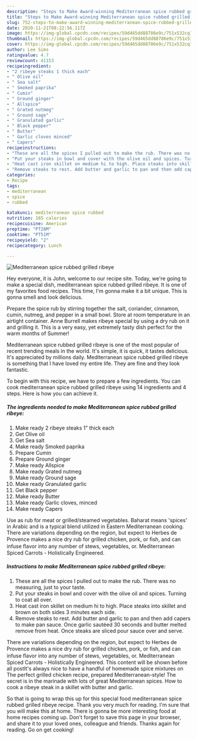 ```yaml
---
description: "Steps to Make Award-winning Mediterranean spice rubbed grilled ribeye"
title: "Steps to Make Award-winning Mediterranean spice rubbed grilled ribeye"
slug: 752-steps-to-make-award-winning-mediterranean-spice-rubbed-grilled-ribeye
date: 2020-11-21T08:22:56.117Z
image: https://img-global.cpcdn.com/recipes/59d465dd88786e9c/751x532cq70/mediterranean-spice-rubbed-grilled-ribeye-recipe-main-photo.jpg
thumbnail: https://img-global.cpcdn.com/recipes/59d465dd88786e9c/751x532cq70/mediterranean-spice-rubbed-grilled-ribeye-recipe-main-photo.jpg
cover: https://img-global.cpcdn.com/recipes/59d465dd88786e9c/751x532cq70/mediterranean-spice-rubbed-grilled-ribeye-recipe-main-photo.jpg
author: Lee Sims
ratingvalue: 4.7
reviewcount: 41153
recipeingredient:
- "2 ribeye steaks 1 thick each"
- " Olive oil"
- " Sea salt"
- " Smoked paprika"
- " Cumin"
- " Ground ginger"
- " Allspice"
- " Grated nutmeg"
- " Ground sage"
- " Granulated garlic"
- " Black pepper"
- " Butter"
- " Garlic cloves minced"
- " Capers"
recipeinstructions:
- "These are all the spices I pulled out to make the rub. There was no measuring, just to your taste."
- "Put your steaks in bowl and cover with the olive oil and spices. Turning to coat all over."
- "Heat cast iron skillet on medium hi to high. Place steaks into skillet and brown on both sides 3 minutes each side."
- "Remove steaks to rest. Add butter and garlic to pan and then add capers to make pan sauce. Once garlic sautéed 30 seconds and butter melted remove from heat. Once steaks are sliced pour sauce over and serve."
categories:
- Recipe
tags:
- mediterranean
- spice
- rubbed

katakunci: mediterranean spice rubbed 
nutrition: 165 calories
recipecuisine: American
preptime: "PT28M"
cooktime: "PT51M"
recipeyield: "2"
recipecategory: Lunch

---
```



![Mediterranean spice rubbed grilled ribeye](https://img-global.cpcdn.com/recipes/59d465dd88786e9c/751x532cq70/mediterranean-spice-rubbed-grilled-ribeye-recipe-main-photo.jpg)

Hey everyone, it is John, welcome to our recipe site. Today, we're going to make a special dish, mediterranean spice rubbed grilled ribeye. It is one of my favorites food recipes. This time, I'm gonna make it a bit unique. This is gonna smell and look delicious.

Prepare the spice rub by stirring together the salt, coriander, cinnamon, cumin, nutmeg, and pepper in a small bowl. Store at room temperature in an airtight container. Anne Burrell makes ribeye special by using a dry rub on it and grilling it. This is a very easy, yet extremely tasty dish perfect for the warm months of Summer!

Mediterranean spice rubbed grilled ribeye is one of the most popular of recent trending meals in the world. It's simple, it is quick, it tastes delicious. It's appreciated by millions daily. Mediterranean spice rubbed grilled ribeye is something that I have loved my entire life. They are fine and they look fantastic.


To begin with this recipe, we have to prepare a few ingredients. You can cook mediterranean spice rubbed grilled ribeye using 14 ingredients and 4 steps. Here is how you can achieve it.

<!--inarticleads1-->

##### The ingredients needed to make Mediterranean spice rubbed grilled ribeye:

1. Make ready 2 ribeye steaks 1” thick each
1. Get  Olive oil
1. Get  Sea salt
1. Make ready  Smoked paprika
1. Prepare  Cumin
1. Prepare  Ground ginger
1. Make ready  Allspice
1. Make ready  Grated nutmeg
1. Make ready  Ground sage
1. Make ready  Granulated garlic
1. Get  Black pepper
1. Make ready  Butter
1. Make ready  Garlic cloves, minced
1. Make ready  Capers


Use as rub for meat or grilled/steamed vegetables. Baharat means &#39;spices&#39; in Arabic and is a typical blend utilized in Eastern Mediterranean cooking. There are variations depending on the region, but expect to Herbes de Provence makes a nice dry rub for grilled chicken, pork, or ﬁsh, and can infuse ﬂavor into any number of stews, vegetables, or. Mediterranean Spiced Carrots - Holistically Engineered. 

<!--inarticleads2-->

##### Instructions to make Mediterranean spice rubbed grilled ribeye:

1. These are all the spices I pulled out to make the rub. There was no measuring, just to your taste.
1. Put your steaks in bowl and cover with the olive oil and spices. Turning to coat all over.
1. Heat cast iron skillet on medium hi to high. Place steaks into skillet and brown on both sides 3 minutes each side.
1. Remove steaks to rest. Add butter and garlic to pan and then add capers to make pan sauce. Once garlic sautéed 30 seconds and butter melted remove from heat. Once steaks are sliced pour sauce over and serve.


There are variations depending on the region, but expect to Herbes de Provence makes a nice dry rub for grilled chicken, pork, or ﬁsh, and can infuse ﬂavor into any number of stews, vegetables, or. Mediterranean Spiced Carrots - Holistically Engineered. This content will be shown before all postIt&#39;s always nice to have a handful of homemade spice mixtures on The perfect grilled chicken recipe, prepared Mediterranean-style! The secret is in the marinade with lots of great Mediterranean spices. How to cook a ribeye steak in a skillet with butter and garlic. 

So that is going to wrap this up for this special food mediterranean spice rubbed grilled ribeye recipe. Thank you very much for reading. I'm sure that you will make this at home. There is gonna be more interesting food at home recipes coming up. Don't forget to save this page in your browser, and share it to your loved ones, colleague and friends. Thanks again for reading. Go on get cooking!
